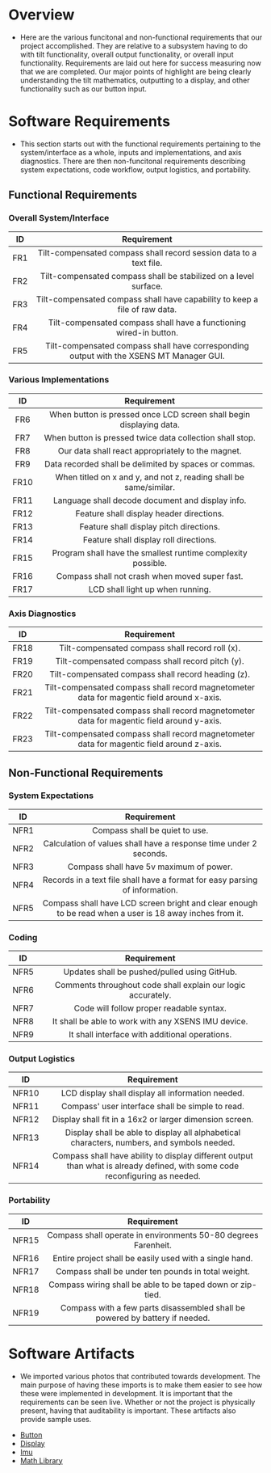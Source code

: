 # Overview
- Here are the various funcitonal and non-functional requirements that our project accomplished. They are relative to a subsystem having to do with tilt functionality, overall output functionality, or overall input functionality. Requirements are laid out here for success measuring now that we are completed. Our major points of highlight are being clearly understanding the tilt mathematics, outputting to a display, and other functionality such as our button input. 

# Software Requirements

- This section starts out with the functional requirements pertaining to the system/interface as a whole, inputs and implementations, and axis diagnostics. There are then non-funcitonal requirements describing system expectations, code workflow, output logistics, and portability.

## Functional Requirements
### Overall System/Interface
| ID | Requirement |
| :-------------: | :----------: |
| FR1 | Tilt-compensated compass shall record session data to a text file. |
| FR2 | Tilt-compensated compass shall be stabilized on a level surface. |
| FR3 | Tilt-compensated compass shall have capability to keep a file of raw data. | 
| FR4 | Tilt-compensated compass shall have a functioning wired-in button. | 
| FR5 | Tilt-compensated compass shall have corresponding output with the XSENS MT Manager GUI. | 

### Various Implementations
| ID | Requirement |
| :-------------: | :----------: |
| FR6 | When button is pressed once LCD screen shall begin displaying data. |
| FR7 | When button is pressed twice data collection shall stop. |
| FR8 | Our data shall react appropriately to the magnet. | 
| FR9 | Data recorded shall be delimited by spaces or commas. |
| FR10 | When titled on x and y, and not z, reading shall be same/similar. |
| FR11 | Language shall decode document and display info. | 
| FR12| Feature shall display header directions. |
| FR13 | Feature shall display pitch directions. |
| FR14 | Feature shall display roll directions. | 
| FR15 | Program shall have the smallest runtime complexity possible. |
| FR16 | Compass shall not crash when moved super fast. |
| FR17 | LCD shall light up when running. | 

### Axis Diagnostics
| ID | Requirement |
| :-------------: | :----------: |
| FR18 | Tilt-compensated compass shall record roll (x). |
| FR19 | Tilt-compensated compass shall record pitch (y). |
| FR20 | Tilt-compensated compass shall record heading (z). | 
| FR21 | Tilt-compensated compass shall record magnetometer data for magentic field around x-axis. |
| FR22 | Tilt-compensated compass shall record magnetometer data for magentic field around y-axis. |
| FR23 | Tilt-compensated compass shall record magnetometer data for magentic field around z-axis. |
 
## Non-Functional Requirements
### System Expectations
| ID | Requirement |
| :-------------: | :----------: |
| NFR1 | Compass shall be quiet to use. |
| NFR2 | Calculation of values shall have a response time under 2 seconds. |
| NFR3 | Compass shall have 5v maximum of power. |
| NFR4 | Records in a text file shall have a format for easy parsing of information. |
| NFR5 | Compass shall have LCD screen bright and clear enough to be read when a user is 18 away inches from it. |
	
### Coding
| ID | Requirement |
| :-------------: | :----------: |
| NFR5 | Updates shall be pushed/pulled using GitHub. |
| NFR6 | Comments throughout code shall explain our logic accurately. |
| NFR7 | Code will follow proper readable syntax. |
| NFR8 | It shall be able to work with any XSENS IMU device. |
| NFR9 | It shall interface with additional operations. |

### Output Logistics
| ID | Requirement |
| :-------------: | :----------: |
| NFR10 | LCD display shall display all information needed. |
| NFR11 | Compass' user interface shall be simple to read. |
| NFR12 | Display shall fit in a 16x2 or larger dimension screen. |
| NFR13 | Display shall be able to display all alphabetical characters, numbers, and symbols needed. |
| NFR14 | Compass shall have ability to display different output than what is already defined, with some code reconfiguring as needed. |

### Portability
| ID | Requirement |
| :-------------: | :----------: |
| NFR15 | Compass shall operate in environments 50-80 degrees Farenheit. |
| NFR16 | Entire project shall be easily used with a single hand. |
| NFR17 | Compass shall be under ten pounds in total weight. |
| NFR18 | Compass wiring shall be able to be taped down or zip-tied. |
| NFR19 | Compass with a few parts disassembled shall be powered by battery if needed.  |

# Software Artifacts
- We imported various photos that contributed towards development. The main purpose of having these imports is to make them easier to see how these were implemented in development. It is important that the requirements can be seen live. Whether or not the project is physically present, having that auditability is important. These artifacts also provide sample uses.
* [Button](https://github.com/cooperalanmyers/GVSU-CIS350-Automotive/blob/master/artifacts/ButtonArtifact.jpg)
* [Display](https://github.com/cooperalanmyers/GVSU-CIS350-Automotive/blob/master/artifacts/DisplayArtifact.png)
* [Imu](https://github.com/cooperalanmyers/GVSU-CIS350-Automotive/blob/master/artifacts/IMUArtifact.png)
* [Math Library](https://github.com/cooperalanmyers/GVSU-CIS350-Automotive/blob/master/artifacts/MathLibraryArtifact.png)

